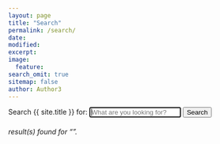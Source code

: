 ```yaml
---
layout: page
title: "Search"
permalink: /search/
date: 
modified:
excerpt:
image:
  feature:
search_omit: true
sitemap: false
author: Author3
---
```



  
<!-- Search form -->
<form method="get" action="{{ site.url }}/search/" data-search-form class="simple-search">
  <label for="q">Search {{ site.title }} for:</label>
  <input type="search" name="q" id="q" placeholder="What are you looking for?" data-search-input id="goog-wm-qt" autofocus />
  <input type="submit" value="Search" id="goog-wm-sb" class="btn--inverse" />
</form>

<!-- <script src="/search.json"></script> -->

<!-- Search results placeholder -->
<h6 data-search-found>
  <span data-search-found-count></span> result(s) found for &ldquo;<span data-search-found-term></span>&rdquo;.
</h6>
<ul class="post-list" data-search-results></ul>

<!-- Search result template -->
<script type="text/x-template" id="search-result">
<li>
	<article>
		<a href="##Url##">##Title##<span class="entry-date"><time datetime="##Date##">##Date##</time></span></a>
	</article>
	<footer>
		<span><i class="fa fa-edit"></i>&nbsp;##Category##</span>
		<span><i class="fa fa-tags"></i>&nbsp;##Tags##</span>
		<span class="excerpt">##Excerpt##</span>				
	</footer>
</li>
</script>

